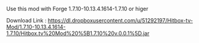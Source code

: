 Use this mod with Forge 1.7.10-10.13.4.1614-1.7.10 or higer

Download Link : https://dl.dropboxusercontent.com/u/51292197/Hitbox-tv-Mod/1.7.10-10.13.4.1614-1.7.10/Hitbox.tv%20Mod%20%5B1.7.10%20v.0.0.1%5D.jar

